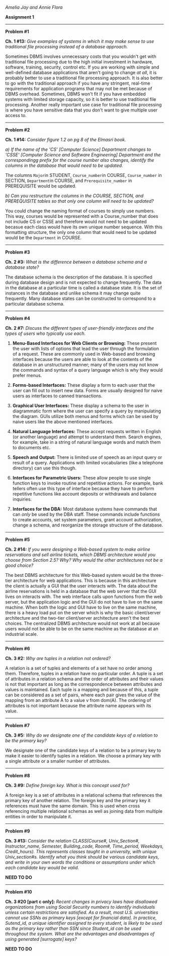 *Amelia Jay and Annie Flora*

**Assignment 1**

_____________


**Problem #1**

**Ch. 1 #13:**
*Give examples of systems in which it may make sense to use traditional file processing instead of a database approach.*

Sometimes DBMS involves unnecessary costs that you wouldn't get with traditional file processing due to the high initial investment in hardware, software, training, security, control etc. If you are working with simple and well-defined database applications that aren't going to change *at all*, it is probably better to use a traditional file processing approach. It is also better to go with the traditional approach if you have any stringent, real-time requirements for application programs that may not be met because of DBMS overhead. Sometimes, DBMS won't fit if you have embedded systems with limited storage capacity, so it is better to use traditional file processing. Another really important use case for traditional file processing is where you have sensitive data that you don't want to give multiple user access to. 

_____________

**Problem #2**

**Ch. 1 #14:**
*Consider figure 1.2 on pg 8 of the Elmasri book.*

*a) If the name of the 'CS' [Computer Science] Department changes to 'CSSE' [Computer Science and Software Engineering] Department and the correspondingg prefix for the course number also changes, identify the columns in the database that would need to be updated.* 

The columns `Major`in STUDENT, `Course_number`in COURSE, `Course_number` in SECTION, `Department`in COURSE, and `Prerequisite_number` in PREREQUISITE would be updated. 

*b) Can you restructure the columns in the COURSE, SECTION, and PREREQUISITE tables so that only one column will need to be updated?*

You could change the naming format of courses to simply use numbers. This way, courses would be represented with a Course_number that does not include CS or CSSE and therefore would not need to be updated becasue each class would have its own unique number sequence. With this formatting structure, the only one column that would need to be updated would be the `Department` in COURSE. 

_____________


**Problem #3**

**Ch. 2 #3:**
*What is the difference between a database schema and a database state?*

The database schema is the description of the database. It is specified during database design and is not expected to change frequently. The data in the database at a particular time is called a database state. It is the set of instances in the database and unlike schema it may change quite frequently. Many database states can be constructed to correspond to a particular database schema. 

_____________


**Problem #4**

**Ch. 2 #7:** 
*Discuss the different types of user-friendly interfaces and the types of users who typically use each.*

1. **Menu-Based Interfaces for Web Clients or Browsing:** These present the user with lists of options that lead the user through the formulation of a request. These are commonly used in Web-based and browsing interfaces because the users are able to look at the contents of the database in an unstructured manner; many of the users may not know the commands and syntax of a query language which is why they would prefer menus.

2. **Forms-based Interfaces:** These display a form to each user that the user can fill out to insert new data. Forms are usually designed for naive users as interfaces to canned transactions.

3. **Graphical User Interfaces:** These display a schema to the user in diagrammatic form where the user can specify a query by manipulating the diagram. GUIs utilize both menus and forms which can be used by naive users like the above mentioned interfaces.

4. **Natural Language Interfaces:** These accept requests written in English (or another language) and attempt to understand them. Search engines, for example, take in a string of natural language words and match them to documents etc.

5. **Speech and Output:** There is limited use of speech as an input query or result of a query. Applications with limited vocabularies (like a telephone directory) can use this though.

6. **Interfaces for Parametric Users:** These allow people to use single function keys to invoke routine and repetitive actions. For example, bank tellers often use this type of interface because they have to perform repetitive functions like account deposits or withdrawals and balance inquiries.

7. **Interfaces for the DBA:** Most database systems have commands that can *only* be used by the DBA staff. These commands include functions to create accounts, set system parameters, grant account authorization, change a schema, and reorganize the storage structure of the database.

_____________


**Problem #5**

**Ch. 2 #14:**
*If you were designing a Web-based system to make airline reservations and sell airline tickets, which DBMS architecture would you choose from Section 2.5? Why? Why would the other architectures not be a good choice?*

The best DBMS architecture for this Web-based system would be the three-tier architecture for web applications. This is because in this architecture the client is actually a GUI that the user interacts with. The data about the airline reservations is held in a database that the web server that the GUI lives on interacts with. The web interface calls upon functions from the web server, but the application logic and the GUI do not have to live on the same machine. When both the logic and GUI have to live on the same machine, there is a heavy load put on the server which is why the basic client/server architecture and the two-tier client/server architecture aren't the best choices. The centralized DBMS architecture would not work at all because users would not be able to be on the same machine as the database at an industrial scale.

_____________


**Problem #6**

**Ch. 3 #2:** 
*Why are tuples in a relation not ordered?*

A relation is a set of tuples and elements of a set have no order among them. Therefore, tuples in a relation have no particular order.  A tuple is a set of attributes in a relation schema and the order of attributes and their values is not that important as long as the correspondence between attributes and values is maintained. Each tuple is a mapping and because of this, a tuple can be considered as a set of pairs, where each pair gives the value of the mapping from an attribute A to a value v from dom(A). The ordering of attributes is not important because the attribute name appears with its value. 

_____________


**Problem #7**

**Ch. 3 #5:**
*Why do we designate one of the candidate keys of a relation to be the primary key?*

We designate one of the candidate keys of a relation to be a primary key to make it easier to identify tuples in a relation. We choose a primary key with a single attribute or a smaller number of attributes. 

_____________


**Problem #8**

**Ch. 3 #9:**
*Define foreign key. What is this concept used for?*

A foreign key is a set of attributes in a relational schema that references the primary key of another relation. The foreign key and the primary key it references must have the same domain. This is used when cross referencing multiple relational schemas as well as joining data from multiple entities in order to manipulate it.

_____________


**Problem #9**

**Ch. 3 #13:**
*Consider the relation CLASS(Course#, Univ_Section#, Instructor_name, Semester, Building_code, Room#, Time_period, Weekdays, Credit_hours). This represents classes taught in a university, with unique Univ_section#s. Identify what you think should be various candidate keys, and write in your own words the conditions or assumptions under which each candidate key would be valid.*

**NEED TO DO**

_____________


**Problem #10**

**Ch. 3 #20 [part c only]:**
*Recent changes in privacy laws have disallowed organizations from using Social Security numbers to identify individuals unless certain restrictions are satisfied. As a result, most U.S. universities cannot use SSNs as primary keys [except for financial data]. In practice, Sutend_id, a unique identifier assigned to every student, is likely to be used as the primary key rather than SSN since Student_id can be used throughout the system. What are the advantages and disadvantages of using generated [surrogate] keys?*

**NEED TO DO**

